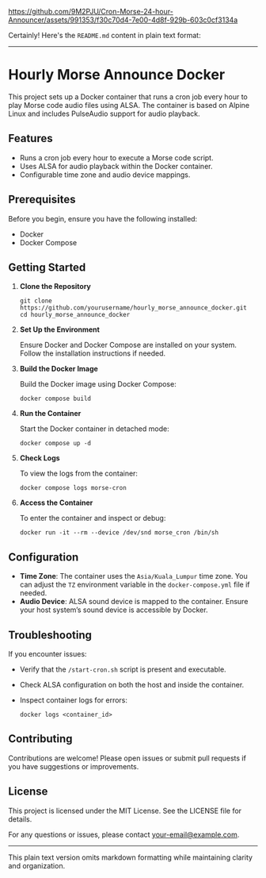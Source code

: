 https://github.com/9M2PJU/Cron-Morse-24-hour-Announcer/assets/991353/f30c70d4-7e00-4d8f-929b-603c0cf3134a

Certainly! Here's the `README.md` content in plain text format:

---

# Hourly Morse Announce Docker

This project sets up a Docker container that runs a cron job every hour to play Morse code audio files using ALSA. The container is based on Alpine Linux and includes PulseAudio support for audio playback.

## Features

- Runs a cron job every hour to execute a Morse code script.
- Uses ALSA for audio playback within the Docker container.
- Configurable time zone and audio device mappings.

## Prerequisites

Before you begin, ensure you have the following installed:

- Docker
- Docker Compose

## Getting Started

1. **Clone the Repository**

   ```
   git clone https://github.com/yourusername/hourly_morse_announce_docker.git
   cd hourly_morse_announce_docker
   ```

2. **Set Up the Environment**

   Ensure Docker and Docker Compose are installed on your system. Follow the installation instructions if needed.

3. **Build the Docker Image**

   Build the Docker image using Docker Compose:

   ```
   docker compose build
   ```

4. **Run the Container**

   Start the Docker container in detached mode:

   ```
   docker compose up -d
   ```

5. **Check Logs**

   To view the logs from the container:

   ```
   docker compose logs morse-cron
   ```

6. **Access the Container**

   To enter the container and inspect or debug:

   ```
   docker run -it --rm --device /dev/snd morse_cron /bin/sh
   ```

## Configuration

- **Time Zone**: The container uses the `Asia/Kuala_Lumpur` time zone. You can adjust the `TZ` environment variable in the `docker-compose.yml` file if needed.
- **Audio Device**: ALSA sound device is mapped to the container. Ensure your host system’s sound device is accessible by Docker.

## Troubleshooting

If you encounter issues:

- Verify that the `/start-cron.sh` script is present and executable.
- Check ALSA configuration on both the host and inside the container.
- Inspect container logs for errors:

  ```
  docker logs <container_id>
  ```

## Contributing

Contributions are welcome! Please open issues or submit pull requests if you have suggestions or improvements.

## License

This project is licensed under the MIT License. See the LICENSE file for details.

For any questions or issues, please contact your-email@example.com.

---

This plain text version omits markdown formatting while maintaining clarity and organization.


